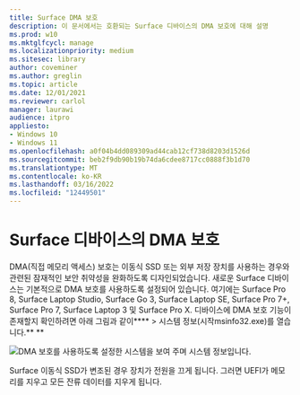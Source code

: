 ```yaml
---
title: Surface DMA 보호
description: 이 문서에서는 호환되는 Surface 디바이스의 DMA 보호에 대해 설명
ms.prod: w10
ms.mktglfcycl: manage
ms.localizationpriority: medium
ms.sitesec: library
author: coveminer
ms.author: greglin
ms.topic: article
ms.date: 12/01/2021
ms.reviewer: carlol
manager: laurawi
audience: itpro
appliesto:
- Windows 10
- Windows 11
ms.openlocfilehash: a0f04b4dd089309ad44cab12cf738d8203d1526d
ms.sourcegitcommit: beb2f9db90b19b74da6cdee8717cc0888f3b1d70
ms.translationtype: MT
ms.contentlocale: ko-KR
ms.lasthandoff: 03/16/2022
ms.locfileid: "12449501"
---
```

# <a name="dma-protection-on-surface-devices"></a>Surface 디바이스의 DMA 보호

DMA(직접 메모리 액세스) 보호는 이동식 SSD 또는 외부 저장 장치를 사용하는 경우와 관련된 잠재적인 보안 취약성을 완화하도록 디자인되었습니다. 새로운 Surface 디바이스는 기본적으로 DMA 보호를 사용하도록 설정되어 있습니다. 여기에는 Surface Pro 8, Surface Laptop Studio, Surface Go 3, Surface Laptop SE, Surface Pro 7+, Surface Pro 7, Surface Laptop 3 및 Surface Pro  X.  디바이스에 DMA 보호 기능이 존재할지 확인하려면 아래 그림과 같이**** >  시스템 정보(시작msinfo32.exe)를 열습니다.** **

![DMA 보호를 사용하도록 설정한 시스템을 보여 주며 시스템 정보입니다.](images/systeminfodma.png)

Surface 이동식 SSD가 변조된 경우 장치가 전원을 끄게 됩니다. 그러면 UEFI가 메모리를 지우고 모든 잔류 데이터를 지우게 됩니다.
